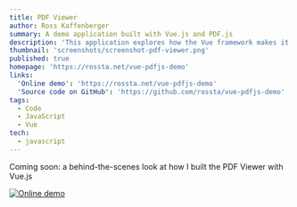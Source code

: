 ```yaml
---
title: PDF Viewer
author: Ross Kaffenberger
summary: A demo application built with Vue.js and PDF.js
description: 'This application explores how the Vue framework makes it easier to tackle challenges in building a PDF viewer for the web.'
thumbnail: 'screenshots/screenshot-pdf-viewer.png'
published: true
homepage: 'https://rossta.net/vue-pdfjs-demo'
links:
  'Online demo': 'https://rossta.net/vue-pdfjs-demo'
  'Source code on GitHub': 'https://github.com/rossta/vue-pdfjs-demo'
tags:
  - Code
  - JavaScript
  - Vue
tech:
  - javascript
---
```


Coming soon: a behind-the-scenes look at how I built the PDF Viewer with Vue.js

[![Online demo](screenshots/screenshot-pdf-viewer.png)](https://rossta.net/vue-pdfjs-demo/)
